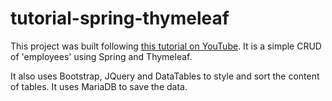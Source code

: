 # tutorial-spring-thymeleaf
This project was built following [this tutorial on YouTube](https://www.youtube.com/watch?v=nP7O26fFkjI). It is a simple CRUD of 'employees' using Spring and Thymeleaf. 

It also uses Bootstrap, JQuery and DataTables to style and sort the content of tables. It uses MariaDB to save the data.
